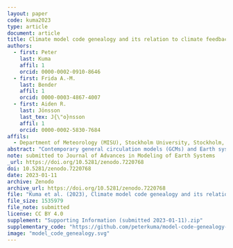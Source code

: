 ```yaml
---
layout: paper
code: kuma2023
type: article
document: article
title: Climate model code genealogy and its relation to climate feedbacks and sensitivity
authors:
  - first: Peter
    last: Kuma
    affil: 1
    orcid: 0000-0002-0910-8646
  - first: Frida A.-M.
    last: Bender
    affil: 1
    orcid: 0000-0003-4867-4007
  - first: Aiden R.
    last: Jönsson
    last_tex: J{\"o}nsson
    affil: 1
    orcid: 0000-0002-5830-7684
affils:
  - Department of Meteorology (MISU), Stockholm University, Stockholm, Sweden
abstract: "Contemporary general circulation models (GCMs) and Earth system models (ESMs) are developed by a large number of modeling groups globally. They use a wide range of representations of physical processes, allowing for structural (code) uncertainty to be partially quantified with multi-model ensembles (MMEs). Many models in the MMEs of the Coupled Model Intercomparison Project (CMIP) have a common development history due to sharing of code and schemes. This makes their projections statistically dependent and introduces biases in MME statistics. Previous research has focused on model output and code dependence, and model code genealogy of CMIP models has not been fully analyzed. We present a full reconstruction of CMIP3, CMIP5 and CMIP6 code genealogy of 167 atmospheric models, GCMs, and ESMs (of which 114 participated in CMIP) based on the available literature, with a focus on the atmospheric component and atmospheric physics. We identify 12 main model families. We propose family and code weighting methods designed to reduce the effect of model structural dependence in MMEs. We analyze weighted effective climate sensitivity (ECS), climate feedbacks, forcing, and global mean near-surface air temperature, and how they differ by model family. Models in the same family often have similar climate properties. We show that weighting can partially reconcile differences in ECS and cloud feedbacks between CMIP5 and CMIP6. The results can help in understanding structural dependence between CMIP models, and the proposed code and family weighting methods can be used in MME assessments to ameliorate model structural sampling biases."
note: submitted to Journal of Advances in Modeling of Earth Systems
_url: https://doi.org/10.5281/zenodo.7220768
doi: 10.5281/zenodo.7220768
date: 2023-01-11
archive: Zenodo
archive_url: https://doi.org/10.5281/zenodo.7220768
file: "Kuma et al. (2023), Climate model code genealogy and its relation to climate feedbacks and sensitivity (submitted 2023-01-11).pdf"
file_size: 1535979
file_note: submitted
license: CC BY 4.0
supplement: "Supporting Information (submitted 2023-01-11).zip"
supplementary_code: "https://github.com/peterkuma/model-code-genealogy-2022/"
image: "model_code_genealogy.svg"
---
```

